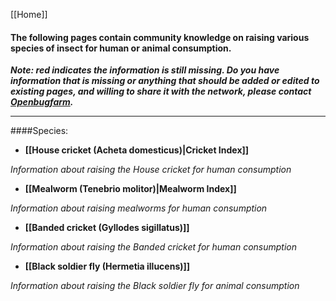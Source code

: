[[Home]]
#### **The following pages contain community knowledge on raising various species of insect for human or animal consumption.**

**_Note: red indicates the information is still missing. Do you have information that is missing or anything that should be added or edited to existing pages, and willing to share it with the network, please contact [Openbugfarm](http://www.openbugfarm.com/contact.html)._**


***

####Species:

* **[[House cricket (Acheta domesticus)|Cricket Index]]**

_Information about raising the House cricket for human consumption_

* **[[Mealworm (Tenebrio molitor)|Mealworm Index]]**

_Information about raising mealworms for human consumption_

* **[[Banded cricket (Gyllodes sigillatus)]]**

_Information about raising the Banded cricket for human consumption_ 

* **[[Black soldier fly (Hermetia illucens)]]**

_Information about raising the Black soldier fly for animal consumption_




